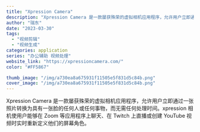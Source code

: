 ```yaml
---
title: "Xpression Camera"
description: "Xpression Camera 是一款屡获殊荣的虚拟相机应用程序，允许用户立即通过一张照片转换为具有一张脸的任何人或任"
author: "瑞东"
date: "2023-03-30"
tags:
  - "视频剪辑"
  - "视频生成"
categories: application
series: "办公辅助 视频处理"
website_link: "https://xpressioncamera.com/"
color: "#FF5867"

thumb_image: "/img/a730ea8a675931f11505e5f831d5c84b.png"
cover_image: "/img/a730ea8a675931f11505e5f831d5c84b.png"
---
```


Xpression Camera 是一款屡获殊荣的虚拟相机应用程序，允许用户立即通过一张照片转换为具有一张脸的任何人或任何事物，而无需任何处理时间。xpression 相机使用户能够在 Zoom 等应用程序上聊天、在 Twitch 上直播或创建 YouTube 视频时实时重新定义他们的屏幕角色。